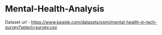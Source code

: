 # Mental-Health-Analysis

Dataset url -  https://www.kaggle.com/datasets/osmi/mental-health-in-tech-survey?select=survey.csv


